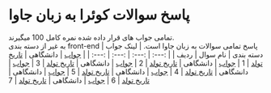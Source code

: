 # پاسخ سوالات کوئرا به زبان جاوا
تمامی جواب های قرار داده شده نمره کامل 100 میگیرند.
<br />به غیر از دسته بندی front-end پاسخ تمامی سوالات به زبان جاوا است.
| لینک جواب | دسته بندی | نام سوال | ردیف |
| :---: | :---: | :---: | :---: |
| [جواب]() | دانشگاهی | [تاریخ تولد](https://quera.org/problemset/615) | 1
| [جواب]() | دانشگاهی | [تاریخ تولد](https://quera.org/problemset/615) | 2
| [جواب]() | دانشگاهی | [تاریخ تولد](https://quera.org/problemset/615) | 3
| [جواب]() | دانشگاهی | [تاریخ تولد](https://quera.org/problemset/615) | 4
| [جواب]() | دانشگاهی | [تاریخ تولد](https://quera.org/problemset/615) | 5
| [جواب]() | دانشگاهی | [تاریخ تولد](https://quera.org/problemset/615) | 6
| [جواب]() | دانشگاهی | [تاریخ تولد](https://quera.org/problemset/615) | 7











